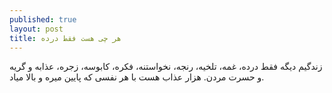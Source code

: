 ```yaml
---
published: true
layout: post
title: هر چی هست فقط درده
---
```


زندگیم دیگه فقط درده، غمه، تلخیه، رنجه، نخواستنه، فکره، کابوسه، زجره، عذابه و گریه و حسرت مردن. هزار عذاب هست با هر نفسی که پایین میره و بالا میاد.
